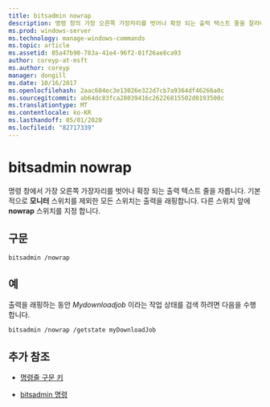 ```yaml
---
title: bitsadmin nowrap
description: 명령 창의 가장 오른쪽 가장자리를 벗어나 확장 되는 출력 텍스트 줄을 잘라내는 bitsadmin nowrap 명령에 대 한 참조 항목입니다.
ms.prod: windows-server
ms.technology: manage-windows-commands
ms.topic: article
ms.assetid: 85a47b90-783a-41e4-96f2-81f26ae8ca93
author: coreyp-at-msft
ms.author: coreyp
manager: dongill
ms.date: 10/16/2017
ms.openlocfilehash: 2aac604ec3e13026e322d7cb7a9364df46266a0c
ms.sourcegitcommit: ab64dc83fca28039416c26226815502d0193500c
ms.translationtype: MT
ms.contentlocale: ko-KR
ms.lasthandoff: 05/01/2020
ms.locfileid: "82717339"
---
```

# <a name="bitsadmin-nowrap"></a>bitsadmin nowrap

명령 창에서 가장 오른쪽 가장자리를 벗어나 확장 되는 출력 텍스트 줄을 자릅니다. 기본적으로 **모니터** 스위치를 제외한 모든 스위치는 출력을 래핑합니다. 다른 스위치 앞에 **nowrap** 스위치를 지정 합니다.

## <a name="syntax"></a>구문

```
bitsadmin /nowrap
```

## <a name="examples"></a>예

출력을 래핑하는 동안 *Mydownloadjob* 이라는 작업 상태를 검색 하려면 다음을 수행 합니다.

```
bitsadmin /nowrap /getstate myDownloadJob
```

## <a name="additional-references"></a>추가 참조

- [명령줄 구문 키](command-line-syntax-key.md)

- [bitsadmin 명령](bitsadmin.md)
